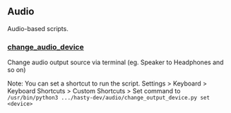 ## Audio
Audio-based scripts.


### [change_audio_device](./change_audio_device.py)
  Change audio output source via terminal (eg. Speaker to Headphones and so on)

Note: You can set a shortcut to run the script. Settings > Keyboard > Keyboard Shortcuts > Custom Shortcuts > Set command to `/usr/bin/python3 .../hasty-dev/audio/change_output_device.py set <device>`
